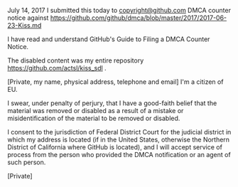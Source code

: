 July 14, 2017
I submitted this today to copyright@github.com
DMCA counter notice against https://github.com/github/dmca/blob/master/2017/2017-06-23-Kiss.md


I have read and understand GitHub's Guide to Filing a DMCA Counter Notice.
 
The disabled content was my entire repository https://github.com/actsl/kiss_sdl .
 
[Private, my name, physical address, telephone and email]
I'm a citizen of EU.
 
I swear, under penalty of perjury, that I have a good-faith belief that the material was removed or disabled as a result of a mistake or misidentification of the material to be removed or disabled.
 
I consent to the jurisdiction of Federal District Court for the judicial district in which my address is located (if in the United States, otherwise the Northern District of California where GitHub is located), and I will accept service of process from the person who provided the DMCA notification or an agent of such person.
 
 
[Private] 

